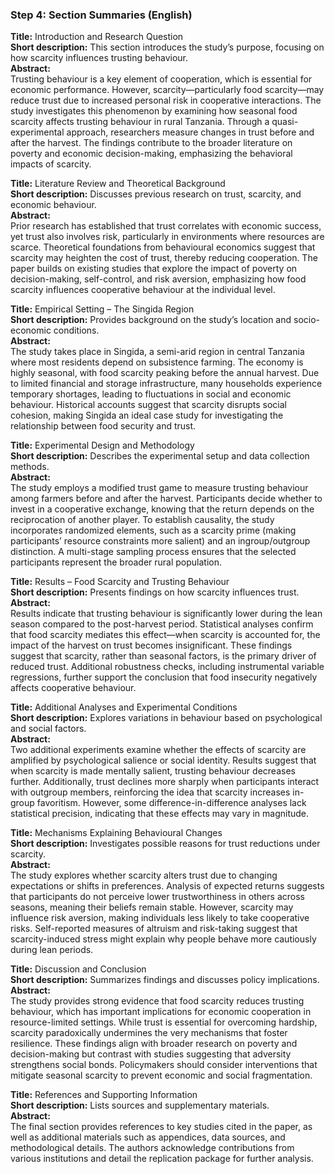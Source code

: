 ### Step 4: Section Summaries (English)  

**Title:** Introduction and Research Question  
**Short description:** This section introduces the study’s purpose, focusing on how scarcity influences trusting behaviour.  
**Abstract:**  
Trusting behaviour is a key element of cooperation, which is essential for economic performance. However, scarcity—particularly food scarcity—may reduce trust due to increased personal risk in cooperative interactions. The study investigates this phenomenon by examining how seasonal food scarcity affects trusting behaviour in rural Tanzania. Through a quasi-experimental approach, researchers measure changes in trust before and after the harvest. The findings contribute to the broader literature on poverty and economic decision-making, emphasizing the behavioral impacts of scarcity.

**Title:** Literature Review and Theoretical Background  
**Short description:** Discusses previous research on trust, scarcity, and economic behaviour.  
**Abstract:**  
Prior research has established that trust correlates with economic success, yet trust also involves risk, particularly in environments where resources are scarce. Theoretical foundations from behavioural economics suggest that scarcity may heighten the cost of trust, thereby reducing cooperation. The paper builds on existing studies that explore the impact of poverty on decision-making, self-control, and risk aversion, emphasizing how food scarcity influences cooperative behaviour at the individual level.

**Title:** Empirical Setting – The Singida Region  
**Short description:** Provides background on the study’s location and socio-economic conditions.  
**Abstract:**  
The study takes place in Singida, a semi-arid region in central Tanzania where most residents depend on subsistence farming. The economy is highly seasonal, with food scarcity peaking before the annual harvest. Due to limited financial and storage infrastructure, many households experience temporary shortages, leading to fluctuations in social and economic behaviour. Historical accounts suggest that scarcity disrupts social cohesion, making Singida an ideal case study for investigating the relationship between food security and trust.

**Title:** Experimental Design and Methodology  
**Short description:** Describes the experimental setup and data collection methods.  
**Abstract:**  
The study employs a modified trust game to measure trusting behaviour among farmers before and after the harvest. Participants decide whether to invest in a cooperative exchange, knowing that the return depends on the reciprocation of another player. To establish causality, the study incorporates randomized elements, such as a scarcity prime (making participants’ resource constraints more salient) and an ingroup/outgroup distinction. A multi-stage sampling process ensures that the selected participants represent the broader rural population.

**Title:** Results – Food Scarcity and Trusting Behaviour  
**Short description:** Presents findings on how scarcity influences trust.  
**Abstract:**  
Results indicate that trusting behaviour is significantly lower during the lean season compared to the post-harvest period. Statistical analyses confirm that food scarcity mediates this effect—when scarcity is accounted for, the impact of the harvest on trust becomes insignificant. These findings suggest that scarcity, rather than seasonal factors, is the primary driver of reduced trust. Additional robustness checks, including instrumental variable regressions, further support the conclusion that food insecurity negatively affects cooperative behaviour.

**Title:** Additional Analyses and Experimental Conditions  
**Short description:** Explores variations in behaviour based on psychological and social factors.  
**Abstract:**  
Two additional experiments examine whether the effects of scarcity are amplified by psychological salience or social identity. Results suggest that when scarcity is made mentally salient, trusting behaviour decreases further. Additionally, trust declines more sharply when participants interact with outgroup members, reinforcing the idea that scarcity increases in-group favoritism. However, some difference-in-difference analyses lack statistical precision, indicating that these effects may vary in magnitude.

**Title:** Mechanisms Explaining Behavioural Changes  
**Short description:** Investigates possible reasons for trust reductions under scarcity.  
**Abstract:**  
The study explores whether scarcity alters trust due to changing expectations or shifts in preferences. Analysis of expected returns suggests that participants do not perceive lower trustworthiness in others across seasons, meaning their beliefs remain stable. However, scarcity may influence risk aversion, making individuals less likely to take cooperative risks. Self-reported measures of altruism and risk-taking suggest that scarcity-induced stress might explain why people behave more cautiously during lean periods.

**Title:** Discussion and Conclusion  
**Short description:** Summarizes findings and discusses policy implications.  
**Abstract:**  
The study provides strong evidence that food scarcity reduces trusting behaviour, which has important implications for economic cooperation in resource-limited settings. While trust is essential for overcoming hardship, scarcity paradoxically undermines the very mechanisms that foster resilience. These findings align with broader research on poverty and decision-making but contrast with studies suggesting that adversity strengthens social bonds. Policymakers should consider interventions that mitigate seasonal scarcity to prevent economic and social fragmentation.

**Title:** References and Supporting Information  
**Short description:** Lists sources and supplementary materials.  
**Abstract:**  
The final section provides references to key studies cited in the paper, as well as additional materials such as appendices, data sources, and methodological details. The authors acknowledge contributions from various institutions and detail the replication package for further analysis.  
